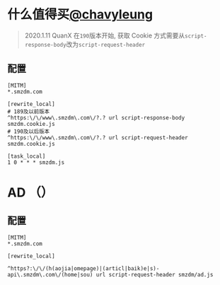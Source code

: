# 什么值得买[@chavyleung](https://github.com/chavyleung/scripts/tree/master/smzdm)

> 2020.1.11 QuanX 在`190`版本开始, 获取 Cookie 方式需要从`script-response-body`改为`script-request-header`

## 配置

```properties
[MITM]
*.smzdm.com

[rewrite_local]
# 189及以前版本
^https:\/\/www\.smzdm\.com\/?.? url script-response-body smzdm.cookie.js
# 190及以后版本
^https:\/\/www\.smzdm\.com\/?.? url script-request-header smzdm.cookie.js

[task_local]
1 0 * * * smzdm.js
```
# AD （）
## 配置

```properties
[MITM]
*.smzdm.com

[rewrite_local]

^https?:\/\/(h(aojia|omepage)|(articl|baik)e|s)-api\.smzdm\.com\/(home|sou) url script-request-header smzdm/ad.js

```



